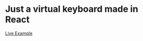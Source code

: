 # Just a virtual keyboard made in React

[Live Example](http://react-keyboard.s3-website.us-east-2.amazonaws.com/)